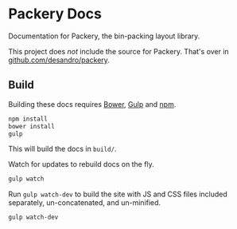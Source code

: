 # Packery Docs

Documentation for Packery, the bin-packing layout library.

This project does _not_ include the source for Packery. That's over in [github.com/desandro/packery](https://github.com/desandro/packery).

## Build

Building these docs requires [Bower](http://bower.io), [Gulp](http://gulpjs.com) and [npm](http://npmjs.org).

``` bash
npm install
bower install
gulp
```

This will build the docs in `build/`.

Watch for updates to rebuild docs on the fly.

``` bash
gulp watch
```

Run `gulp watch-dev` to build the site with JS and CSS files included separately, un-concatenated, and un-minified.

``` bash
gulp watch-dev
```
